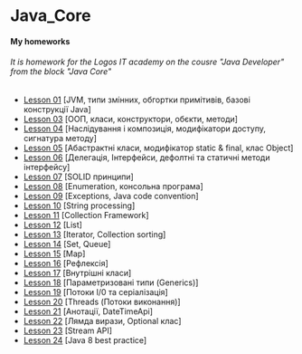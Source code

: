 # Java_Core
<h4>My homeworks</h4>
<h6>It is homework for the Logos IT academy on the cousre "Java Developer" from the block "Java Core"</h6>
<ul>
    <li>
        <a href="https://github.com/olegnakhod/Java_Core_Lesson/tree/all_homeworks/Lesson%2001/src/academy/lgs">Lesson 01</a> [JVM, типи змінних, обгортки примітивів, базові конструкції Java]</li>
    <li>
        <a href="https://github.com/olegnakhod/Java_Core_Lesson/tree/all_homeworks/Lesson%2003/src/academy/lgs">Lesson 03</a> [ООП, класи, конструктори, обєкти, методи]</li>
    <li>
        <a href="https://github.com/olegnakhod/Java_Core_Lesson/tree/all_homeworks/Lesson%2004/src/academy/lgs">Lesson 04</a> [Наслідування і композиція, модифікатори доступу, сигнатура методу]</li>
    <li>
        <a href="https://github.com/olegnakhod/Java_Core_Lesson/tree/all_homeworks/Lesson%2005/src/academy/lgs">Lesson 05</a> [Абастрактні класи, модифікатор static & final, клас Object]</li>
    <li>
        <a href="https://github.com/olegnakhod/Java_Core_Lesson/tree/all_homeworks/Lesson%2006/src/academy/lgs">Lesson 06</a> [Делегація, Інтерфейси, дефолтні та статичні методи інтерфейсу]</li>
    <li>
        <a href="https://github.com/olegnakhod/Java_Core_Lesson/tree/all_homeworks/Lesson%2007/src/academy/lgs">Lesson 07</a> [SOLID принципи]</li>
    <li>
        <a href="https://github.com/olegnakhod/Java_Core_Lesson/tree/all_homeworks/Lesson%2008/src/academy/lgs">Lesson 08</a> [Enumeration, консольна програма]</li>
    <li>
        <a href="https://github.com/olegnakhod/Java_Core_Lesson/tree/all_homeworks/Lesson%2009/src/academy/lgs">Lesson 09</a> [Exceptions, Java code convention]</li>
    <li>
        <a href="https://github.com/olegnakhod/Java_Core_Lesson/tree/all_homeworks/Lesson%2010/src/academy/lgs">Lesson 10</a> [String processing]</li>
    <li>
        <a href="https://github.com/olegnakhod/Java_Core_Lesson/tree/all_homeworks/Lesson%2011/src/academy/lgs">Lesson 11</a> [Collection Framework]</li>
     <li>
        <a href="https://github.com/olegnakhod/Java_Core_Lesson/tree/all_homeworks/Lesson%2012/src/academy/lgs">Lesson 12</a> [List]</li>
     <li>
        <a href="https://github.com/olegnakhod/Java_Core_Lesson/tree/all_homeworks/Lesson%2013/src/academy/lgs">Lesson 13</a> [Iterator, Collection sorting]</li> 
     <li>
        <a href="https://github.com/olegnakhod/Java_Core_Lesson/tree/all_homeworks/Lesson%2014/src/academy/lgs">Lesson 14</a> [Set, Queue]</li>   
    <li>
        <a href="https://github.com/olegnakhod/Java_Core_Lesson/tree/all_homeworks/Lesson%2015/src/academy/lgs">Lesson 15</a> [Map]</li>
     <li>
        <a href="https://github.com/olegnakhod/Java_Core_Lesson/tree/all_homeworks/Lesson%2016/src/academy/lgs">Lesson 16</a> [Рефлексія]</li>
    <li>
        <a href="https://github.com/olegnakhod/Java_Core_Lesson/tree/all_homeworks/Lesson%2017/src/academy/lgs">Lesson 17</a> [Внутрішні класи]</li>
    <li>
        <a href="https://github.com/olegnakhod/Java_Core_Lesson/tree/all_homeworks/Lesson%2018/src/academy/lgs">Lesson 18</a> [Параметризовані типи (Generics)]</li>
    <li>
        <a href="https://github.com/olegnakhod/Java_Core_Lesson/tree/all_homeworks/Lesson%2019/src/academy/lgs">Lesson 19</a> [Потоки I/0 та серіалізація]</li>
    <li>
        <a href="https://github.com/olegnakhod/Java_Core_Lesson/tree/all_homeworks/Lesson%2020/src/academy/lgs">Lesson 20</a> [Threads (Потоки виконання)]</li>
    <li>
        <a href="https://github.com/olegnakhod/Java_Core_Lesson/tree/all_homeworks/Lesson%2021/src/academy/lgs">Lesson 21</a> [Анотації, DateTimeApi]</li>
    <li>
        <a href="https://github.com/olegnakhod/Java_Core_Lesson/tree/all_homeworks/Lesson%2022/src/academy/lgs">Lesson 22</a> [Лямда вирази, Optional клас]</li>
    <li>
        <a href="https://github.com/olegnakhod/Java_Core_Lesson/tree/all_homeworks/Lesson%2023/src/academy/lgs">Lesson 23</a> [Stream API]</li>
     <li>
        <a href="https://github.com/olegnakhod/Java_Core_Lesson/tree/all_homeworks/Lesson%2024/src/academy/lgs">Lesson 24</a> [Java 8 best practice]</li>
</ul>


      



